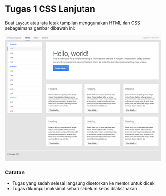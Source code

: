 # Tugas 1 CSS Lanjutan

Buat `Layout` atau tata letak tampilan menggunakan HTML dan CSS sebagaimana gambar dibawah ini:

![layout](assets/tugas-1.png)

### Catatan
- Tugas yang sudah selesai langsung disetorkan ke mentor untuk dicek
- Tugas dikumpul maksimal sehari sebelum kelas dilaksanakan